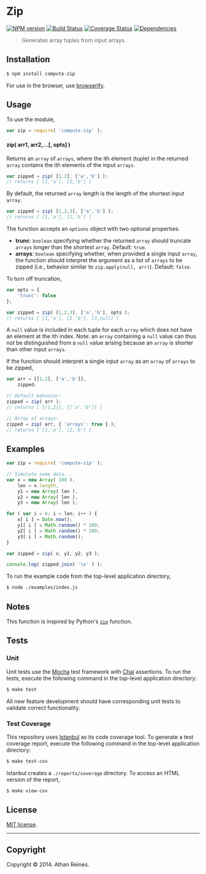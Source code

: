 Zip
===
[![NPM version][npm-image]][npm-url] [![Build Status][travis-image]][travis-url] [![Coverage Status][coveralls-image]][coveralls-url] [![Dependencies][dependencies-image]][dependencies-url]

> Generates array tuples from input arrays.


## Installation

``` bash
$ npm install compute-zip
```

For use in the browser, use [browserify](https://github.com/substack/node-browserify).


## Usage

To use the module,

``` javascript
var zip = require( 'compute-zip' );
```

#### zip( arr1, arr2,...[, opts] )

Returns an `array` of `arrays`, where the ith element (tuple) in the returned `array` contains the ith elements of the input `arrays`.

``` javascript
var zipped = zip( [1,2], ['a','b'] );
// returns [ [1,'a'], [2,'b'] ]
```

By default, the returned `array` length is the length of the shortest input `array`.

``` javascript
var zipped = zip( [1,2,3], ['a','b'] );
// returns [ [1,'a'], [2,'b'] ]
```

The function accepts an `options` object with two optional properties:

*	__trunc__: `boolean` specifying whether the returned `array` should truncate `arrays` longer than the shortest `array`. Default: `true`.
*	__arrays__: `boolean` specifying whether, when provided a single input `array`, the function should interpret the argument as a list of `arrays` to be zipped (i.e., behavior similar to `zip.apply(null, arr)`). Default: `false`.

To turn off truncation,

``` javascript
var opts = {
	'trunc': false	
};

var zipped = zip( [1,2,3], ['a','b'], opts );
// returns [ [1,'a'], [2,'b'], [3,null] ]
```

A `null` value is included in each tuple for each `array` which does not have an element at the ith index. Note: an `array` containing a `null` value can thus not be distinguished from a `null` value arising because an `array` is shorter than other input `arrays`.

If the function should interpret a single input `array` as an `array` of `arrays` to be zipped,

``` javascript
var arr = [[1,2], ['a','b']],
	zipped;

// Default behavior:
zipped = zip( arr );
// returns [ [[1,2]], [['a','b']] ]

// Array of arrays:
zipped = zip( arr, { 'arrays': true } );
// returns [ [1,'a'], [2,'b'] ]
```


## Examples

``` javascript
var zip = require( 'compute-zip' );

// Simulate some data...
var x = new Array( 100 ),
	len = x.length,
	y1 = new Array( len ),
	y2 = new Array( len ),
	y3 = new Array( len );

for ( var i = 0; i < len; i++ ) {
	x[ i ] = Date.now();
	y1[ i ] = Math.random() * 100;
	y2[ i ] = Math.random() * 100;
	y3[ i ] = Math.random();
}

var zipped = zip( x, y1, y2, y3 );

console.log( zipped.join( '\n' ) );
```

To run the example code from the top-level application directory,

``` bash
$ node ./examples/index.js
```


## Notes

This function is inspired by Python's [`zip`](https://docs.python.org/3.3/library/functions.html#zip) function.


## Tests

### Unit

Unit tests use the [Mocha](http://visionmedia.github.io/mocha) test framework with [Chai](http://chaijs.com) assertions. To run the tests, execute the following command in the top-level application directory:

``` bash
$ make test
```

All new feature development should have corresponding unit tests to validate correct functionality.


### Test Coverage

This repository uses [Istanbul](https://github.com/gotwarlost/istanbul) as its code coverage tool. To generate a test coverage report, execute the following command in the top-level application directory:

``` bash
$ make test-cov
```

Istanbul creates a `./reports/coverage` directory. To access an HTML version of the report,

``` bash
$ make view-cov
```


## License

[MIT license](http://opensource.org/licenses/MIT). 


---
## Copyright

Copyright &copy; 2014. Athan Reines.


[npm-image]: http://img.shields.io/npm/v/compute-zip.svg
[npm-url]: https://npmjs.org/package/compute-zip

[travis-image]: http://img.shields.io/travis/compute-io/zip/master.svg
[travis-url]: https://travis-ci.org/compute-io/zip

[coveralls-image]: https://img.shields.io/coveralls/compute-io/zip/master.svg
[coveralls-url]: https://coveralls.io/r/compute-io/zip?branch=master

[dependencies-image]: http://img.shields.io/david/compute-io/zip.svg
[dependencies-url]: https://david-dm.org/compute-io/zip

[dev-dependencies-image]: http://img.shields.io/david/dev/compute-io/zip.svg
[dev-dependencies-url]: https://david-dm.org/dev/compute-io/zip

[github-issues-image]: http://img.shields.io/github/issues/compute-io/zip.svg
[github-issues-url]: https://github.com/compute-io/zip/issues
